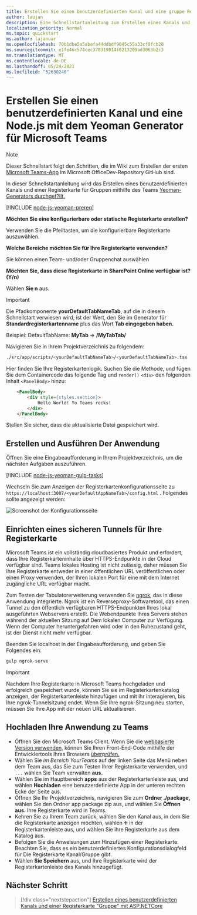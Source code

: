 ```yaml
---
title: Erstellen Sie einen benutzerdefinierten Kanal und eine gruppe Registerkarte mit Node.js und dem Yeoman Generator für Microsoft Teams
author: laujan
description: Eine Schnellstartanleitung zum Erstellen eines Kanals und einer Gruppenregisterkarte mit dem Yeoman Generator für Microsoft Teams.
localization_priority: Normal
ms.topic: quickstart
ms.author: lajanuar
ms.openlocfilehash: 70b1dbe5a5abafa44ddbdf9045c55a33cf8fcb20
ms.sourcegitcommit: e1fe46c574cec378319814f8213209ad3063b2c3
ms.translationtype: MT
ms.contentlocale: de-DE
ms.lasthandoff: 05/24/2021
ms.locfileid: "52630240"
---
```

# <a name="create-a-custom-channel-and-group-tab-using-nodejs-and-the-yeoman-generator-for-microsoft-teams"></a>Erstellen Sie einen benutzerdefinierten Kanal und eine Node.js mit dem Yeoman Generator für Microsoft Teams

>[!NOTE]
>Dieser Schnellstart folgt den Schritten, die im Wiki zum Erstellen der ersten [Microsoft Teams-App](https://github.com/OfficeDev/generator-teams/wiki/Build-Your-First-Microsoft-Teams-App) im Microsoft OfficeDev-Repository GitHub sind.

In dieser Schnellstartanleitung wird das Erstellen eines benutzerdefinierten Kanals und einer Registerkarte für Gruppen mithilfe des Teams [Yeoman-Generators durchgef?llt.](https://github.com/OfficeDev/generator-teams/)

[!INCLUDE [node-js-yeoman-prereq](~/includes/tabs/node-js-yeoman-prereq.md)]

**Möchten Sie eine konfigurierbare oder statische Registerkarte erstellen?**

Verwenden Sie die Pfeiltasten, um die konfigurierbare Registerkarte auszuwählen.

**Welche Bereiche möchten Sie für Ihre Registerkarte verwenden?**

Sie können einen Team- und/oder Gruppenchat auswählen

**Möchten Sie, dass diese Registerkarte in SharePoint Online verfügbar ist? (Y/n)** 

Wählen **Sie n** aus.

>[!IMPORTANT]
>Die Pfadkomponente **yourDefaultTabNameTab**, auf die in diesem Schnellstart verwiesen wird, ist der Wert, den Sie im Generator für **Standardregisterkartenname** plus das Wort **Tab eingegeben haben.**
>
>Beispiel: DefaultTabName: **MyTab**  =>  **/MyTabTab/**

Navigieren Sie in Ihrem Projektverzeichnis zu folgendem:

```bash
./src/app/scripts/<yourDefaultTabNameTab>/<yourDefaultTabNameTab>.tsx
```

Hier finden Sie Ihre Registerkartenlogik. Suchen Sie die Methode, und fügen Sie dem Containercode das folgende Tag und `render()` `<div>` den folgenden Inhalt `<PanelBody>` hinzu:

```html
    <PanelBody>
        <div style={styles.section}>
            Hello World! Yo Teams rocks!
        </div>
    </PanelBody>
```

Stellen Sie sicher, dass die aktualisierte Datei gespeichert wird.

## <a name="build-and-run-your-application"></a>Erstellen und Ausführen Der Anwendung

Öffnen Sie eine Eingabeaufforderung in Ihrem Projektverzeichnis, um die nächsten Aufgaben auszuführen.

[!INCLUDE [node-js-yeoman-gulp-tasks](~/includes/tabs/node-js-yeoman-gulp-tasks.md)]

Wechseln Sie zum Anzeigen der Registerkartenkonfigurationsseite zu `https://localhost:3007/<yourDefaultAppNameTab>/config.html` . Folgendes sollte angezeigt werden:

![Screenshot der Konfigurationsseite](~/assets/images/tab-images/configurationPage.png)

## <a name="establish-a-secure-tunnel-to-your-tab"></a>Einrichten eines sicheren Tunnels für Ihre Registerkarte

Microsoft Teams ist ein vollständig cloudbasiertes Produkt und erfordert, dass Ihre Registerkarteninhalte über HTTPS-Endpunkte in der Cloud verfügbar sind. Teams lokales Hosting ist nicht zulässig, daher müssen Sie Ihre Registerkarte entweder in einer öffentlichen URL veröffentlichen oder einen Proxy verwenden, der Ihren lokalen Port für eine mit dem Internet zugängliche URL verfügbar macht.

Zum Testen der Tabulatorerweiterung verwenden Sie [ngrok](https://ngrok.com/docs), das in diese Anwendung integrierte. Ngrok ist ein Reverseproxy-Softwaretool, das einen Tunnel zu den öffentlich verfügbaren HTTPS-Endpunkten Ihres lokal ausgeführten Webservers erstellt. Die Webendpunkte Ihres Servers stehen während der aktuellen Sitzung auf Dem lokalen Computer zur Verfügung. Wenn der Computer heruntergefahren wird oder in den Ruhezustand geht, ist der Dienst nicht mehr verfügbar.

Beenden Sie localhost in der Eingabeaufforderung, und geben Sie Folgendes ein:

```bash
gulp ngrok-serve
```

> [!IMPORTANT]
> Nachdem Ihre Registerkarte in Microsoft Teams hochgeladen und erfolgreich gespeichert wurde, können Sie sie im Registerkartenkatalog anzeigen, der Registerkartenleiste hinzufügen und mit ihr interagieren, bis Ihre ngrok-Tunnelsitzung endet. Wenn Sie Ihre ngrok-Sitzung neu starten, müssen Sie Ihre App mit der neuen URL aktualisieren.

## <a name="upload-your-application-to-teams"></a>Hochladen Ihre Anwendung zu Teams

- Öffnen Sie den Microsoft Teams Client. Wenn Sie die [webbasierte Version verwenden,](https://teams.microsoft.com) können Sie Ihren Front-End-Code mithilfe der Entwicklertools Ihres Browsers [überprüfen.](~/tabs/how-to/developer-tools.md)
- Wählen Sie *im Bereich YourTeams* auf der linken Seite das Menü neben dem Team aus, das Sie zum Testen Ihrer Registerkarte verwenden, und `...` wählen Sie Team verwalten **aus.**
- Wählen Sie im Hauptbereich **apps** aus der Registerkartenleiste aus, und wählen **Hochladen** eine benutzerdefinierte App in der unteren rechten Ecke der Seite aus.
- Öffnen Sie Ihr Projektverzeichnis, navigieren Sie zum **Ordner ./package,** wählen Sie den Ordner app package zip aus, und wählen Sie **Öffnen aus.** Ihre Registerkarte wird in Teams.
- Kehren Sie zu Ihrem Team zurück, wählen Sie den Kanal aus, in dem Sie die Registerkarte anzeigen möchten, wählen ➕ in der Registerkartenleiste aus, und wählen Sie ihre Registerkarte aus dem Katalog aus.
- Befolgen Sie die Anweisungen zum Hinzufügen einer Registerkarte. Beachten Sie, dass es ein benutzerdefiniertes Konfigurationsdialogfeld für Die Registerkarte Kanal/Gruppe gibt.
- Wählen **Sie Speichern** aus, und Ihre Registerkarte wird der Registerkartenleiste des Kanals hinzugefügt.

## <a name="next-step"></a>Nächster Schritt

> [!div class="nextstepaction"]
> [Erstellen eines benutzerdefinierten Kanals und einer Registerkarte "Gruppe" mit ASP.NETCore](~/tabs/quickstarts/create-channel-group-tab-dotnet-core.md)
